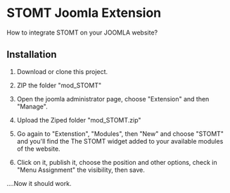 # STOMT Joomla Extension

How to integrate STOMT on your JOOMLA website?

## Installation

1. Download or clone this project.

2. ZIP the folder "mod_STOMT"

3. Open the joomla administrator page, choose "Extension" and then "Manage".

4. Upload the Ziped folder "mod_STOMT.zip" 

5. Go again to "Extenstion", "Modules", then "New" and choose "STOMT" and you'll find the The STOMT widget added to your available modules of the website.

6. Click on it, publish it, choose the position and other options, check in "Menu Assignment" the visibility, then save.

....Now it should work.
